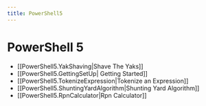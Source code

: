 ```yaml
---
title: PowerShell5
---
```

# PowerShell 5
* [[PowerShell5.YakShaving|Shave The Yaks]]
* [[PowerShell5.GettingSetUp| Getting Started]]
* [[PowerShell5.TokenizeExpression|Tokenize an Expression]] 
* [[PowerShell5.ShuntingYardAlgorithm|Shunting Yard Algorithm]]
* [[PowerShell5.RpnCalculator|Rpn Calculator]]